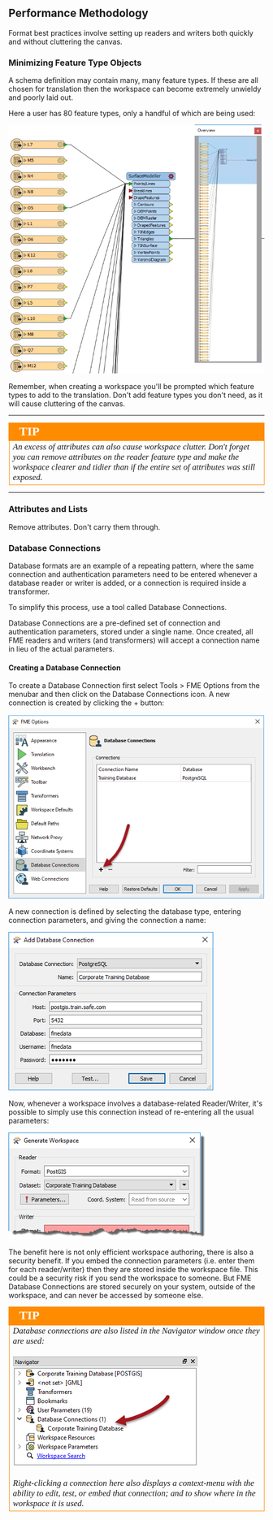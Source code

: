 ## Performance Methodology ##

Format best practices involve setting up readers and writers both quickly and without cluttering the canvas.


### Minimizing Feature Type Objects ###

A schema definition may contain many, many feature types. If these are all chosen for translation then the workspace can become extremely unwieldy and poorly laid out.

Here a user has 80 feature types, only a handful of which are being used:

![](./Images/Img3.042.ExcessFeatureTypes.png)

Remember, when creating a workspace you'll be prompted which feature types to add to the translation. Don't add feature types you don't need, as it will cause cluttering of the canvas.

---

<!--Tip Section--> 

<table style="border-spacing: 0px">
<tr>
<td style="vertical-align:middle;background-color:darkorange;border: 2px solid darkorange">
<i class="fa fa-info-circle fa-lg fa-pull-left fa-fw" style="color:white;padding-right: 12px;vertical-align:text-top"></i>
<span style="color:white;font-size:x-large;font-weight: bold;font-family:serif">TIP</span>
</td>
</tr>

<tr>
<td style="border: 1px solid darkorange">
<span style="font-family:serif; font-style:italic; font-size:larger">
An excess of attributes can also cause workspace clutter. Don't forget you can remove attributes on the reader feature type and make the workspace clearer and tidier than if the entire set of attributes was still exposed.
</span>
</td>
</tr>
</table>

---


### Attributes and Lists ###

Remove attributes. Don't carry them through.


### Database Connections ###

Database formats are an example of a repeating pattern, where the same connection and authentication parameters need to be entered whenever a database reader or writer is added, or a connection is required inside a transformer.

To simplify this process, use a tool called Database Connections.

Database Connections are a pre-defined set of connection and authentication parameters, stored under a single name. Once created, all FME readers and writers (and transformers) will accept a connection name in lieu of the actual parameters.


#### Creating a Database Connection ####

To create a Database Connection first select Tools > FME Options from the menubar and then click on the Database Connections icon. A new connection is created by clicking the + button:

![](./Images/Img3.043.AddDatabaseConnection.png)

A new connection is defined by selecting the database type, entering connection parameters, and giving the connection a name:

![](./Images/Img3.044.AddDatabaseConnectionDialog.png)

Now, whenever a workspace involves a database-related Reader/Writer, it's possible to simply use this connection instead of re-entering all the usual parameters:

![](./Images/Img3.045.UsingDatabaseConnection.png)

The benefit here is not only efficient workspace authoring, there is also a security benefit. If you embed the connection parameters (i.e. enter them for each reader/writer) then they are stored inside the workspace file. This could be a security risk if you send the workspace to someone. But FME Database Connections are stored securely on your system, outside of the workspace, and can never be accessed by someone else.



<!--Tip Section--> 

<table style="border-spacing: 0px">
<tr>
<td style="vertical-align:middle;background-color:darkorange;border: 2px solid darkorange">
<i class="fa fa-info-circle fa-lg fa-pull-left fa-fw" style="color:white;padding-right: 12px;vertical-align:text-top"></i>
<span style="color:white;font-size:x-large;font-weight: bold;font-family:serif">TIP</span>
</td>
</tr>

<tr>
<td style="border: 1px solid darkorange">
<span style="font-family:serif; font-style:italic; font-size:larger">
Database connections are also listed in the Navigator window once they are used:
<br><br><img src="./Images/Img3.046.DatabaseConnectionInNavigator.png">
<br><br>Right-clicking a connection here also displays a context-menu with the ability to edit, test, or embed that connection; and to show where in the workspace it is used.
</span>
</td>
</tr>
</table>
